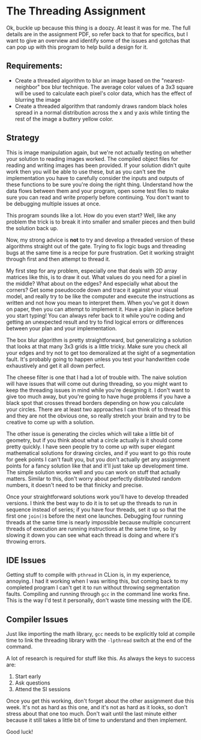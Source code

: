  # The Threading Assignment
 Ok, buckle up because this thing is a doozy.  At least it was for me.
 The full details are in the assignment PDF, so refer back to that for specifics, but I want to give an overview and identify some of the issues and gotchas that can pop up with this program to help build a design for it.
 
 ## Requirements:
 - Create a threaded algorithm to blur an image based on the "nearest-neighbor" box blur technique.  The average color values of a 3x3 square will be used to calculate each pixel's color data, which has the effect of blurring the image
 - Create a threaded algorithm that randomly draws random black holes spread in a normal distribution across the x and y axis while tinting the rest of the image a buttery yellow color.
 
 
 ## Strategy
 This is image manipulation again, but we're not actually testing on whether your solution to reading images worked.  The compiled object files for reading and writing images has been provided.  If your solution didn't quite work then you will be able to use these, but as you can't see the implementation you have to carefully consider the inputs and outputs of these functions to be sure you're doing the right thing.  Understand how the data flows between them and your program, open some test files to make sure you can read and write properly before continuing.  You don't want to be debugging multiple issues at once.
 
 This program sounds like a lot.  How do you even start?  Well, like any problem the trick is to break it into smaller and smaller pieces and then build the solution back up.
 
 Now, my strong advice is **not** to try and develop a threaded version of these algorithms straight out of the gate.  Trying to fix logic bugs and threading bugs at the same time is a recipe for pure frustration.  Get it working straight through first and then attempt to thread it.
 
 My first step for any problem, especially one that deals with 2D array matrices like this, is to draw it out.  What values do you need for a pixel in the middle?  What about on the edges?  And especially what about the corners?  Get some pseudocode down and trace it against your visual model, and really try to be like the computer and execute the instructions as written and not how you mean to interpret them.  When you've got it down on paper, then you can attempt to implement it.  Have a plan in place before you start typing!  You can always refer back to it while you're coding and getting an unexpected result and try to find logical errors or differences between your plan and your implementation.
 
 The box blur algorithm is pretty straightforward, but generalizing a solution that looks at that many 3x3 grids is a little tricky.  Make sure you check all your edges and try not to get too demoralized at the sight of a segmentation fault.  It's probably going to happen unless you test your handwritten code exhaustively and get it all down perfect.
 
 The cheese filter is one that I had a lot of trouble with.  The naive solution will have issues that will come out during threading, so you might want to keep the threading issues in mind while you're designing it.  I don't want to give too much away, but you're going to have huge problems if you have a black spot that crosses thread borders depending on how you calculate your circles.  There are at least two approaches I can think of to thread this and they are not the obvious one, so really stretch your brain and try to be creative to come up with a solution.
 
 The other issue is generating the circles which will take a little bit of geometry, but if you think about what a circle actually is it should come pretty quickly.  I have seen people try to come up with super elegant mathematical solutions for drawing circles, and if you want to go this route for geek points I can't fault you, but you don't actually get any assignment points for a fancy solution like that and it'll just take up development time.  The simple solution works well and you can work on stuff that actually matters.  Similar to this, don't worry about perfectly distributed random numbers, it doesn't need to be that finicky and precise.
 
 Once your straightforward solutions work you'll have to develop threaded versions.  I think the best way to do it is to set up the threads to run in sequence instead of series; if you have four threads, set it up so that the first one `join()`s before the next one launches.  Debugging four running threads at the same time is nearly impossible because multiple concurrent threads of execution are running instructions at the same time, so by slowing it down you can see what each thread is doing and where it's throwing errors.
 
 ## IDE Issues
 Getting stuff to compile with `pthread` in CLion is, in my experience, annoying.  I had it working when I was writing this, but coming back to my completed program I can't get it to run without throwing segmentation faults.  Compiling and running through `gcc` in the command line works fine.  This is the way I'd test it personally, don't waste time messing with the IDE.
 
 ## Compiler Issues
 Just like importing the math library, `gcc` needs to be explicitly told at compile time to link the threading library with the `-lpthread` switch at the end of the command.
 
 A lot of research is required for stuff like this.  As always the keys to success are:
 
 1. Start early
 2. Ask questions
 3. Attend the SI sessions
 
 Once you get this working, don't forget about the other assignment due this week.  It's not as hard as this one, and it's not as hard as it looks, so don't stress about that one too much.  Don't wait until the last minute either because it still takes a little bit of time to understand and then implement.
 
 Good luck!

